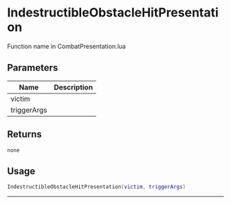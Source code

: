 # IndestructibleObstacleHitPresentation

Function name in CombatPresentation.lua

## Parameters

| Name        | Description |
| ----------- | ----------- |
| victim      |             |
| triggerArgs |             |

## Returns

`none`

## Usage

```lua
IndestructibleObstacleHitPresentation(victim, triggerArgs)
```

---
